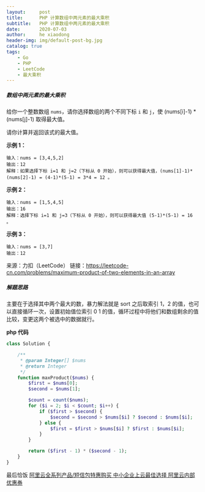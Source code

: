 ```yaml
---
layout:     post
title:      PHP 计算数组中两元素的最大乘积
subtitle:   PHP 计算数组中两元素的最大乘积
date:       2020-07-03
author:     he xiaodong
header-img: img/default-post-bg.jpg
catalog: true
tags:
    - Go
    - PHP
    - LeetCode
    - 最大乘积
---
```


##### 数组中两元素的最大乘积
给你一个整数数组 `nums`，请你选择数组的两个不同下标 `i` 和 `j`，使 (nums[i]-1) * (nums[j]-1) 取得最大值。

请你计算并返回该式的最大值。

**示例 1：**
```
输入：nums = [3,4,5,2]
输出：12 
解释：如果选择下标 i=1 和 j=2（下标从 0 开始），则可以获得最大值，(nums[1]-1)*(nums[2]-1) = (4-1)*(5-1) = 3*4 = 12 。 
```

**示例 2：**
```
输入：nums = [1,5,4,5]
输出：16
解释：选择下标 i=1 和 j=3（下标从 0 开始），则可以获得最大值 (5-1)*(5-1) = 16 。
```

**示例 3：**
```
输入：nums = [3,7]
输出：12
```

来源：力扣（LeetCode）
链接：https://leetcode-cn.com/problems/maximum-product-of-two-elements-in-an-array


##### 解题思路
主要在于选择其中两个最大的数，暴力解法就是 sort 之后取索引 1，2 的值，也可以直接循环一次，设置初始值位索引 0 1 的值，循环过程中将他们和数组剩余的值比较，变更这两个被选中的数据就行。

**php 代码**
```php
class Solution {

    /**
     * @param Integer[] $nums
     * @return Integer
     */
    function maxProduct($nums) {
        $first = $nums[0];
        $second = $nums[1];

        $count = count($nums);
        for ($i = 2; $i < $count; $i++) {
            if ($first > $second) {
                $second = $second > $nums[$i] ? $second : $nums[$i];
            } else {
                $first = $first > $nums[$i] ? $first : $nums[$i];
            }
        }

        return ($first - 1) * ($second - 1);
    }
}
```


最后恰饭 [阿里云全系列产品/短信包特惠购买 中小企业上云最佳选择 阿里云内部优惠券](https://www.aliyun.com/minisite/goods?userCode=0amqgcs9)